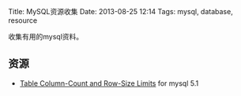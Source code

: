 Title: MySQL资源收集
Date: 2013-08-25 12:14
Tags: mysql, database, resource


收集有用的mysql资料。

## 资源

*  [Table Column-Count and Row-Size Limits](http://dev.mysql.com/doc/refman/5.1/en/column-count-limit.html) for mysql 5.1

